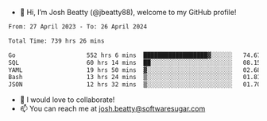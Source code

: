 - 👋 Hi, I’m Josh Beatty (@jbeatty88), welcome to my GitHub profile!

<!--START_SECTION:waka-->

```txt
From: 27 April 2023 - To: 26 April 2024

Total Time: 739 hrs 26 mins

Go                    552 hrs 6 mins  ██████████████████▓░░░░░░   74.67 %
SQL                   60 hrs 14 mins  ██░░░░░░░░░░░░░░░░░░░░░░░   08.15 %
YAML                  19 hrs 50 mins  ▓░░░░░░░░░░░░░░░░░░░░░░░░   02.68 %
Bash                  13 hrs 24 mins  ▒░░░░░░░░░░░░░░░░░░░░░░░░   01.81 %
JSON                  12 hrs 32 mins  ▒░░░░░░░░░░░░░░░░░░░░░░░░   01.70 %
```

<!--END_SECTION:waka-->

- 💞️ I would love to collaborate!
- 📫 You can reach me at josh.beatty@softwaresugar.com

<!---
jbeatty88/jbeatty88 is a ✨ special ✨ repository because its `README.md` (this file) appears on your GitHub profile.
You can click the Preview link to take a look at your changes.
--->
